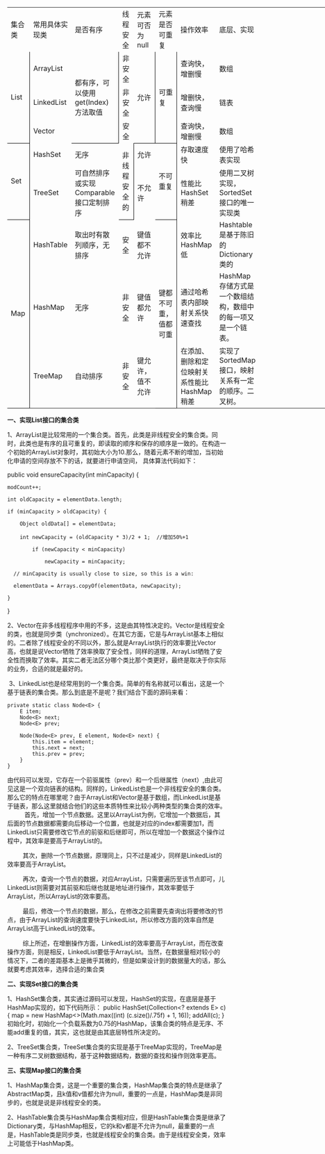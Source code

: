 <table width="1120" border="0" cellpadding="0" cellspacing="0" style="width:840.00pt;border-collapse:collapse;table-layout:fixed;">
   <colgroup><col width="140" span="256" class="xl69" style="mso-width-source:userset;mso-width-alt:4480;">
   </colgroup><tbody><tr height="40" class="xl65" style="height:30.00pt;mso-height-source:userset;mso-height-alt:600;">
    <td class="xl70" height="40" width="140" style="height:30.00pt;width:105.00pt;" x:str="">集合类</td>
    <td class="xl70" width="140" style="width:105.00pt;" x:str="">常用具体实现类</td>
    <td class="xl70" width="140" style="width:105.00pt;" x:str="">是否有序</td>
    <td class="xl70" width="140" style="width:105.00pt;" x:str="">线程安全</td>
    <td class="xl71" width="140" style="width:105.00pt;" x:str="">元素可否为<font class="font32">null</font></td>
    <td class="xl70" width="140" style="width:105.00pt;" x:str="">元素是否可重复</td>
    <td class="xl70" width="140" style="width:105.00pt;" x:str="">操作效率</td>
    <td class="xl72" width="140" style="width:105.00pt;" x:str="">底层、实现</td>
   </tr>
   <tr height="40" class="xl66" style="height:30.00pt;mso-height-source:userset;mso-height-alt:600;">
    <td class="xl73" height="120" rowspan="3" style="height:90.00pt;border-right:.5pt solid windowtext;border-bottom:.5pt solid windowtext;" x:str="">List</td>
    <td class="xl74" x:str="">ArrayList</td>
    <td class="xl75" rowspan="3" style="border-right:.5pt solid windowtext;border-bottom:.5pt solid windowtext;" x:str="">都有序，可以使用get(Index)方法取值</td>
    <td class="xl74" x:str="">非安全</td>
    <td class="xl73" rowspan="3" style="border-right:.5pt solid windowtext;border-bottom:.5pt solid windowtext;" x:str="">允许</td>
    <td class="xl73" rowspan="3" style="border-right:.5pt solid windowtext;border-bottom:.5pt solid windowtext;" x:str="">可重复</td>
    <td class="xl76" x:str="">查询快，增删慢</td>
    <td class="xl76" x:str="">数组</td>
   </tr>
   <tr height="40" class="xl66" style="height:30.00pt;mso-height-source:userset;mso-height-alt:600;">
    <td class="xl76" x:str="">LinkedList</td>
    <td class="xl74" x:str="">非安全</td>
    <td class="xl79" x:str="">增删快，查询慢</td>
    <td class="xl76" x:str="">链表</td>
   </tr>
   <tr height="40" class="xl66" style="height:30.00pt;mso-height-source:userset;mso-height-alt:600;">
    <td class="xl74" x:str="">Vector</td>
    <td class="xl79" x:str="">安全</td>
    <td class="xl76" x:str="">查询快，增删慢</td>
    <td class="xl76" x:str="">数组</td>
   </tr>
   <tr height="40" class="xl67" style="height:30.00pt;mso-height-source:userset;mso-height-alt:600;">
    <td class="xl80" height="130.67" rowspan="2" style="height:98.00pt;border-right:.5pt solid windowtext;border-bottom:.5pt solid windowtext;" x:str="">Set</td>
    <td class="xl81" x:str="">HashSet</td>
    <td class="xl82" x:str="">无序</td>
    <td class="xl80" rowspan="2" style="border-right:.5pt solid windowtext;border-bottom:.5pt solid windowtext;" x:str="">非线程安全的</td>
    <td class="xl82" x:str="">允许</td>
    <td class="xl80" rowspan="2" style="border-right:.5pt solid windowtext;border-bottom:.5pt solid windowtext;" x:str="">不可重复</td>
    <td class="xl82" x:str="">存取速度快</td>
    <td class="xl82" x:str="">使用了哈希表实现</td>
   </tr>
   <tr height="90.67" class="xl67" style="height:68.00pt;mso-height-source:userset;mso-height-alt:1360;">
    <td class="xl81" x:str="">TreeSet</td>
    <td class="xl84" x:str="">可自然排序或实现Com<font class="font33">parable</font><font class="font7">接口定制排序</font></td>
    <td class="xl82" x:str="">不允许</td>
    <td class="xl85" x:str="">性能比<font class="font34">HashSet</font><font class="font8">稍差</font></td>
    <td class="xl82" x:str="">使用二叉树实现，<font class="font11">SortedSet</font><font class="font9">接口的唯一实现类</font></td>
   </tr>
   <tr height="56" class="xl68" style="height:42.00pt;mso-height-source:userset;mso-height-alt:840;">
    <td class="xl86" height="216" rowspan="3" style="height:162.00pt;border-right:.5pt solid windowtext;border-bottom:.5pt solid windowtext;" x:str="">Map</td>
    <td class="xl87" x:str="">HashTable</td>
    <td class="xl87" x:str="">取出时有散列顺序，无排序</td>
    <td class="xl88" x:str="">安全</td>
    <td class="xl87" x:str="">键值都不允许</td>
    <td class="xl89" rowspan="3" style="border-right:.5pt solid windowtext;border-bottom:.5pt solid windowtext;" x:str="">键都不可重，值都可重</td>
    <td class="xl90" x:str="">效率比<font class="font34">HashMap</font><font class="font8">低</font></td>
    <td class="xl91" x:str="">Hashtable是基于陈旧的Dictionary类的</td>
   </tr>
   <tr height="80" class="xl68" style="height:60.00pt;mso-height-source:userset;mso-height-alt:1200;">
    <td class="xl87" x:str="">HashMap</td>
    <td class="xl87" x:str="">无序</td>
    <td class="xl87" x:str="">非安全</td>
    <td class="xl87" x:str="">键值都允许</td>
    <td class="xl88" x:str="">通过哈希表内部映射关系快速查找</td>
    <td class="xl94" x:str="">HashMap<font class="font9">存储方式是一个数组结构，数组中的每一项又是一个链表。</font></td>
   </tr>
   <tr height="80" class="xl68" style="height:60.00pt;mso-height-source:userset;mso-height-alt:1200;">
    <td class="xl87" x:str="">TreeMap</td>
    <td class="xl87" x:str="">自动排序</td>
    <td class="xl87" x:str="">非安全</td>
    <td class="xl87" x:str="">键允许，值不允许</td>
    <td class="xl90" x:str="">在添加、删除和定位映射关系性能比<font class="font34">HashMap</font><font class="font8">稍差</font></td>
    <td class="xl90" x:str="">实现了<font class="font34">SortedMap</font><font class="font8">接口，映射关系有一定的顺序。</font><font class="font9">二叉树。</font></td>
   </tr>
  </tbody></table>

**一、实现List接口的集合类**

1、ArrayList是比较常用的一个集合类。首先，此类是非线程安全的集合类。同时，此类也是有序的且可重复的，即读取的顺序和保存的顺序是一致的。在构造一个初始的ArrayList对象时，其初始大小为10.那么，随着元素不断的增加，当初始化申请的空间存放不下的话，就要进行申请空间，
具体算法代码如下：

  public void ensureCapacity(int minCapacity) {

    modCount++; 
 
    int oldCapacity = elementData.length;  

    if (minCapacity > oldCapacity) {  

        Object oldData[] = elementData;  

        int newCapacity = (oldCapacity * 3)/2 + 1;  //增加50%+1

            if (newCapacity < minCapacity)  

                newCapacity = minCapacity; 
 
      // minCapacity is usually close to size, so this is a win: 
 
      elementData = Arrays.copyOf(elementData, newCapacity);  

    }  

 }

 2、Vector在非多线程程序中用的不多，这是由其特性决定的。Vector是线程安全的类，也就是同步类（ynchronized）。在其它方面，它是与ArrayList基本上相似的。二者除了线程安全的不同以外，那么就是ArrayList执行的效率要比Vector高，也就是说Vector牺牲了效率换取了安全性，同样的道理，ArrayList牺牲了安全性而换取了效率。其实二者无法区分哪个类比那个类更好，最终是取决于你实际的业务，合适的就是最好的。

 3、LinkedList也是经常用到的一个集合类。简单的有名称就可以看出，这是一个基于链表的集合类。那么到底是不是呢？我们结合下面的源码来看：

    private static class Node<E> {
        E item;
        Node<E> next;
        Node<E> prev;
 
        Node(Node<E> prev, E element, Node<E> next) {
            this.item = element;
            this.next = next;
            this.prev = prev;
        }
    }

由代码可以发现，它存在一个前驱属性（prev）和一个后继属性（next）,由此可见这是一个双向链表的结构。同样的，LinkedList也是一个非线程安全的集合类。那么它的特点在哪里呢？由于ArrayList和Vector是基于数组，而LinkedList是基于链表，那么这里就结合他们的这些本质特性来比较小两种类型的集合类的效率。
          首先，增加一个节点数据。这里以ArrayList为例，它增加一个数据后，其后面的节点数据都需要向后移动一个位置，也就是对应的index都需要加1，而LinkedList只需要修改它节点的前驱和后继即可，所以在增加一个数据这个操作过程中，其效率是要高于ArrayList的。

         其次，删除一个节点数据，原理同上，只不过是减少，同样是LinkedList的效率要高于ArrayList。

         再次，查询一个节点的数据，对应ArrayList，只需要遍历至该节点即可，儿LinkedList则需要对其前驱和后继也就是地址进行操作，其效率要低于ArrayList，所以ArrayList的效率要高。

         最后，修改一个节点的数据，那么，在修改之前需要先查询出将要修改的节点，由于ArrayList的查询速度要快于LinkedList，所以修改方面的效率自然是ArrayList高于LinkedList的效率。

         综上所述，在增删操作方面，LinkedList的效率要高于ArrayList，而在改查操作方面，则是相反，LinkedList要低于ArrayList。当然，在数据量相对较小的情况下，二者的差距基本上是微乎其微的，但是如果设计到的数据量大的话，那么就要考虑其效率，选择合适的集合类

**二、实现Set接口的集合类**

1、HashSet集合类，其实通过源码可以发现，HashSet的实现，在底层是基于HashMap实现的，如下代码所示：
    public HashSet(Collection<? extends E> c) {
        map = new HashMap<>(Math.max((int) (c.size()/.75f) + 1, 16));
        addAll(c);
    }
 初始化时，初始化一个负载系数为0.75的HashMap，该集合类的特点是无序、不能add重复的值，其实，这也就是由其底层特性所决定的。

2、TreeSet集合类，TreeSet集合类的实现是基于TreeMap实现的，TreeMap是一种有序二叉树数据结构，基于这种数据结构，数据的查找和操作则效率更高。

**三、实现Map接口的集合类**

1、HashMap集合类，这是一个重要的集合类，HashMap集合类的特点是继承了AbstractMap类，且k值和v值都允许为null，重要的一点是，HashMap类是非同步的，也就是说是非线程安全的类。

2、HashTable集合类与HashMap集合类相对应，但是HashTable集合类是继承了Dictionary类，与HashMap相反，它的k和v都是不允许为null，最重要的一点是，HashTable类是同步类，也就是线程安全的集合类。由于是线程安全类，效率上可能低于HashMap类。
